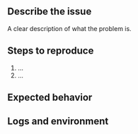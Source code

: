 ## Describe the issue
A clear description of what the problem is.

## Steps to reproduce
1. ...
2. ...

## Expected behavior

## Logs and environment
